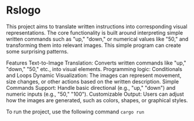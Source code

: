 # Rslogo
This project aims to translate written instructions into corresponding visual representations. The core functionality is built around interpreting simple written commands such as "up," "down," or numerical values like "50," and transforming them into relevant images. This simple program can create some surprising patterns.

Features
Text-to-Image Translation: Converts written commands like "up," "down," "50," etc., into visual elements.
Programming logic: Conditionals and Loops 
Dynamic Visualization: The images can represent movement, size changes, or other actions based on the written description.
Simple Commands Support: Handle basic directional (e.g., "up," "down") and numeric inputs (e.g., "50," "100").
Customizable Output: Users can adjust how the images are generated, such as colors, shapes, or graphical styles.

To run the project, use the following command ```cargo run```



